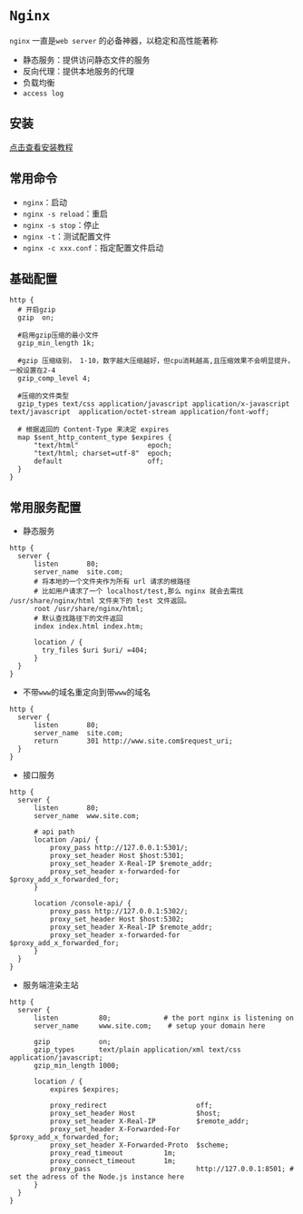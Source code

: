 # `Nginx`
`nginx` 一直是`web server` 的必备神器，以稳定和高性能著称

- 静态服务：提供访问静态文件的服务
- 反向代理：提供本地服务的代理
- 负载均衡
- `access log`

## 安装

[点击查看安装教程](https://www.runoob.com/linux/nginx-install-setup.html)

## 常用命令
- `nginx`：启动
- `nginx -s reload`：重启
- `nginx -s stop`：停止
- `nginx -t`：测试配置文件
- `nginx -c xxx.conf`：指定配置文件启动

## 基础配置
```nginx
http {
  # 开启gzip
  gzip  on;
    
  #启用gzip压缩的最小文件
  gzip_min_length 1k;
    
  #gzip 压缩级别， 1-10，数字越大压缩越好，但cpu消耗越高,且压缩效果不会明显提升，一般设置在2-4
  gzip_comp_level 4;
  
  #压缩的文件类型
  gzip_types text/css application/javascript application/x-javascript text/javascript  application/octet-stream application/font-woff;

  # 根据返回的 Content-Type 来决定 expires
  map $sent_http_content_type $expires {
      "text/html"                 epoch;
      "text/html; charset=utf-8"  epoch;
      default                     off;
  }
}
```

## 常用服务配置

- 静态服务
```nginx
http {
  server {
      listen       80;
      server_name  site.com;
      # 将本地的一个文件夹作为所有 url 请求的根路径
      # 比如用户请求了一个 localhost/test,那么 nginx 就会去需找 /usr/share/nginx/html 文件夹下的 test 文件返回。
      root /usr/share/nginx/html;
      # 默认查找路径下的文件返回
      index index.html index.htm;

      location / {
        try_files $uri $uri/ =404;
      }
  }
}
```

- 不带`www`的域名重定向到带`www`的域名
```nginx
http {
  server {
      listen       80;
      server_name  site.com;
      return       301 http://www.site.com$request_uri;
  }
}
```

- 接口服务
```nginx
http {
  server {
      listen       80;
      server_name  www.site.com;

      # api path
      location /api/ {
          proxy_pass http://127.0.0.1:5301/;
          proxy_set_header Host $host:5301;
          proxy_set_header X-Real-IP $remote_addr;
          proxy_set_header x-forwarded-for  $proxy_add_x_forwarded_for;
      }

      location /console-api/ {
          proxy_pass http://127.0.0.1:5302/;
          proxy_set_header Host $host:5302;
          proxy_set_header X-Real-IP $remote_addr;
          proxy_set_header x-forwarded-for  $proxy_add_x_forwarded_for;
      }
  }
}
```

- 服务端渲染主站
```nginx
http {
  server {
      listen          80;             # the port nginx is listening on
      server_name     www.site.com;    # setup your domain here

      gzip            on;
      gzip_types      text/plain application/xml text/css application/javascript;
      gzip_min_length 1000;

      location / {
          expires $expires;

          proxy_redirect                      off;
          proxy_set_header Host               $host;
          proxy_set_header X-Real-IP          $remote_addr;
          proxy_set_header X-Forwarded-For    $proxy_add_x_forwarded_for;
          proxy_set_header X-Forwarded-Proto  $scheme;
          proxy_read_timeout          1m;
          proxy_connect_timeout       1m;
          proxy_pass                          http://127.0.0.1:8501; # set the adress of the Node.js instance here
      }
  }
}
```